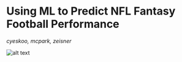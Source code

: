 # Using ML to Predict NFL Fantasy Football Performance
*cyeskoo, mcpark, zeisner*

![alt text](https://github.com/mooncpark/nfl_fantasy_prediction/poster.png)
